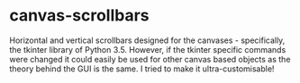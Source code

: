 # canvas-scrollbars
Horizontal and vertical scrollbars designed for the canvases - specifically, the tkinter library of Python 3.5. However, if the tkinter specific commands were changed it could easily be used for other canvas based objects as the theory behind the GUI is the same. I tried to make it ultra-customisable!
